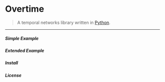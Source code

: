 # Overtime
> A temporal networks library written in [Python](https://www.python.org/).
---

##### Simple Example


##### Extended Example


##### Install


##### License

